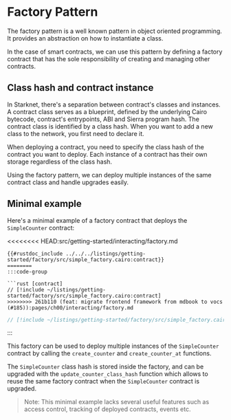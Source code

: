 # Factory Pattern

The factory pattern is a well known pattern in object oriented programming. It provides an abstraction on how to instantiate a class.

In the case of smart contracts, we can use this pattern by defining a factory contract that has the sole responsibility of creating and managing other contracts.

## Class hash and contract instance

In Starknet, there's a separation between contract's classes and instances. A contract class serves as a blueprint, defined by the underlying Cairo bytecode, contract's entrypoints, ABI and Sierra program hash. The contract class is identified by a class hash. When you want to add a new class to the network, you first need to declare it.

When deploying a contract, you need to specify the class hash of the contract you want to deploy. Each instance of a contract has their own storage regardless of the class hash.

Using the factory pattern, we can deploy multiple instances of the same contract class and handle upgrades easily.

## Minimal example

Here's a minimal example of a factory contract that deploys the `SimpleCounter` contract:

<<<<<<<< HEAD:src/getting-started/interacting/factory.md
```cairo
{{#rustdoc_include ../../../listings/getting-started/factory/src/simple_factory.cairo:contract}}
========
:::code-group

```rust [contract]
// [!include ~/listings/getting-started/factory/src/simple_factory.cairo:contract]
>>>>>>>> 261b110 (feat: migrate frontend framework from mdbook to vocs  (#185)):pages/ch00/interacting/factory.md
```

```rust [tests]
// [!include ~/listings/getting-started/factory/src/simple_factory.cairo:tests]
```

:::

This factory can be used to deploy multiple instances of the `SimpleCounter` contract by calling the `create_counter` and `create_counter_at` functions.

The `SimpleCounter` class hash is stored inside the factory, and can be upgraded with the `update_counter_class_hash` function which allows to reuse the same factory contract when the `SimpleCounter` contract is upgraded.

> Note: This minimal example lacks several useful features such as access control, tracking of deployed contracts, events etc.

<!-- TODO maybe add a more complete example at the end of this section or in the `Applications examples` chapter -->
